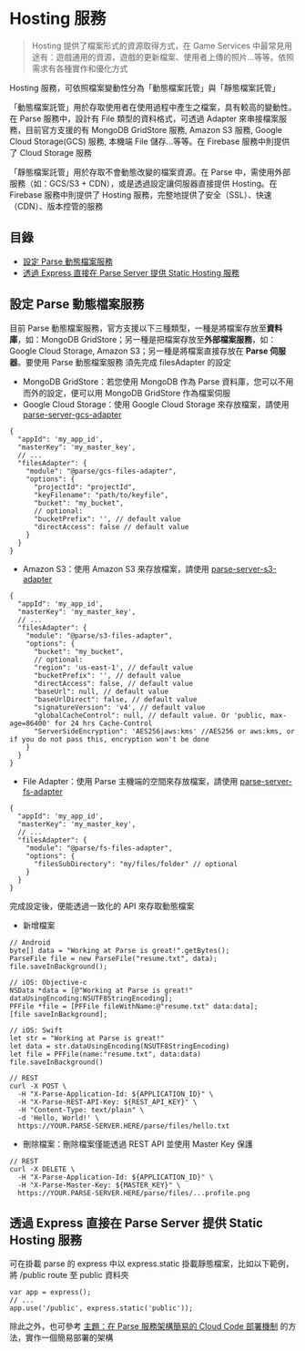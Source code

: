 # Hosting 服務

> Hosting 提供了檔案形式的資源取得方式，在 Game Services 中最常見用途有：遊戲通用的資源，遊戲的更新檔案、使用者上傳的照片...等等。依照需求有各種實作和優化方式

Hosting 服務，可依照檔案變動性分為「動態檔案託管」與「靜態檔案託管」

「動態檔案託管」用於存取使用者在使用過程中產生之檔案，具有較高的變動性。在 Parse 服務中，設計有 File 類型的資料格式，可透過 Adapter 來串接檔案服務，目前官方支援的有 MongoDB GridStore 服務, Amazon S3 服務, Google Cloud Storage\(GCS\) 服務, 本機端 File 儲存...等等。在 Firebase 服務中則提供了 Cloud Storage 服務

「靜態檔案託管」用於存取不會動態改變的檔案資源。在 Parse 中，需使用外部服務（如：GCS/S3 + CDN），或是透過設定讓伺服器直接提供 Hosting。在 Firebase 服務中則提供了 Hosting 服務，完整地提供了安全（SSL）、快速（CDN）、版本控管的服務

## 目錄

* [設定 Parse 動態檔案服務](hosting-fu-wu.md#adapter)
* [透過 Express 直接在 Parse Server 提供 Static Hosting 服務](hosting-fu-wu.md#host)

## 設定 Parse 動態檔案服務 <a id="adapter"></a>

目前 Parse 動態檔案服務，官方支援以下三種類型，一種是將檔案存放至**資料庫**，如：MongoDB GridStore；另一種是把檔案存放至**外部檔案服務**，如：Google Cloud Storage, Amazon S3；另一種是將檔案直接存放在 **Parse 伺服器**。要使用 Parse 動態檔案服務 須先完成 filesAdapter 的設定

* MongoDB GridStore：若您使用 MongoDB 作為 Parse 資料庫，您可以不用而外的設定，便可以用 MongoDB GridStore 作為檔案伺服
* Google Cloud Storage：使用 Google Cloud Storage 來存放檔案，請使用 [parse-server-gcs-adapter](https://github.com/parse-community/parse-server-gcs-adapter)

```text
{
  "appId": 'my_app_id',
  "masterKey": 'my_master_key',
  // ...
  "filesAdapter": {
    "module": "@parse/gcs-files-adapter",
    "options": {
      "projectId": "projectId",
      "keyFilename": "path/to/keyfile",
      "bucket": "my_bucket",
      // optional:
      "bucketPrefix": '', // default value
      "directAccess": false // default value
    } 
  }
}
```

* Amazon S3：使用 Amazon S3 來存放檔案，請使用  [parse-server-s3-adapter](https://github.com/parse-community/parse-server-s3-adapter)

```text
{
  "appId": 'my_app_id',
  "masterKey": 'my_master_key',
  // ...
  "filesAdapter": {
    "module": "@parse/s3-files-adapter",
    "options": {
      "bucket": "my_bucket",
      // optional:
      "region": 'us-east-1', // default value
      "bucketPrefix": '', // default value
      "directAccess": false, // default value
      "baseUrl": null, // default value
      "baseUrlDirect": false, // default value
      "signatureVersion": 'v4', // default value
      "globalCacheControl": null, // default value. Or 'public, max-age=86400' for 24 hrs Cache-Control
      "ServerSideEncryption": 'AES256|aws:kms' //AES256 or aws:kms, or if you do not pass this, encryption won't be done
    }
  }
}
```

* File Adapter：使用 Parse 主機端的空間來存放檔案，請使用  [parse-server-fs-adapter](https://github.com/parse-community/parse-server-fs-adapter)

```text
{
  "appId": 'my_app_id',
  "masterKey": 'my_master_key',
  // ...
  "filesAdapter": {
    "module": "@parse/fs-files-adapter",
    "options": {
      "filesSubDirectory": "my/files/folder" // optional
    } 
  }
}
```

完成設定後，便能透過一致化的 API 來存取動態檔案

* 新增檔案

```text
// Android
byte[] data = "Working at Parse is great!".getBytes();
ParseFile file = new ParseFile("resume.txt", data);
file.saveInBackground();
```

```text
// iOS: Objective-c
NSData *data = [@"Working at Parse is great!" dataUsingEncoding:NSUTF8StringEncoding];
PFFile *file = [PFFile fileWithName:@"resume.txt" data:data];
[file saveInBackground];
```

```text
// iOS: Swift
let str = "Working at Parse is great!"
let data = str.dataUsingEncoding(NSUTF8StringEncoding)
let file = PFFile(name:"resume.txt", data:data)
file.saveInBackground()
```

```text
// REST
curl -X POST \
  -H "X-Parse-Application-Id: ${APPLICATION_ID}" \
  -H "X-Parse-REST-API-Key: ${REST_API_KEY}" \
  -H "Content-Type: text/plain" \
  -d 'Hello, World!' \
  https://YOUR.PARSE-SERVER.HERE/parse/files/hello.txt
```

* 刪除檔案：刪除檔案僅能透過 REST API 並使用 Master Key 保護

```text
// REST
curl -X DELETE \
  -H "X-Parse-Application-Id: ${APPLICATION_ID}" \
  -H "X-Parse-Master-Key: ${MASTER_KEY}" \
  https://YOUR.PARSE-SERVER.HERE/parse/files/...profile.png
```

## 透過 Express 直接在 Parse Server 提供 Static Hosting 服務 <a id="host"></a>

可在掛載 parse 的 express 中以 express.static 掛載靜態檔案，比如以下範例，將 /public route 至 public 資料夾

```text
var app = express();
// ...
app.use('/public', express.static('public'));
```

除此之外，也可參考 [主題：在 Parse 服務架構簡易的 Cloud Code 部署機制](api-service/zai-parse-fu-wu-jia-gou-jian-yi-de-cloud-code-bu-shu-ji-zhi.md) 的方法，實作一個簡易部署的架構


